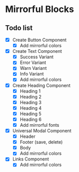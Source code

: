 # Mirrorful Blocks

## Todo list

- [x] Create Button Component
  - [x] Add mirrorful colors
- [x] Create Text Component
  - [x] Success Variant
  - [x] Error Variant
  - [x] Warn Variant
  - [x] Info Variant
  - [x] Add mirrorful colors
- [x] Create Heading Component
  - [x] Heading 1
  - [x] Heading 2
  - [x] Heading 3
  - [x] Heading 4
  - [x] Heading 5
  - [x] Heading 6
  - [x] Add mirrorful fonts
- [x] Universal Modal Component
  - [x] Header
  - [x] Footer (save, delete)
  - [x] Body
  - [x] Add mirrorful colors
- [x] Links Component
  - [x] Add mirrorful colors
